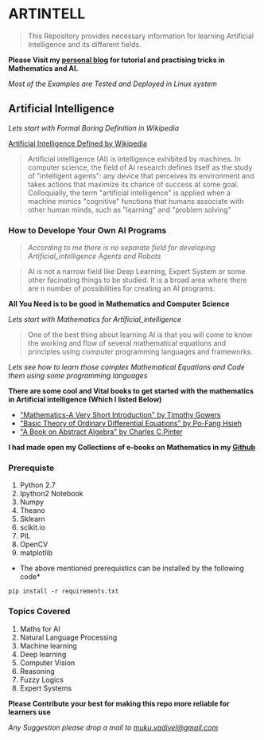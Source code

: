 # ARTINTELL
> This Repository provides necessary information for learning Artificial Intelligence and its different fields.

**Please Visit my [personal blog](http://murugeshmarvel.github.io) for tutorial and practising tricks in Mathematics and AI.**

*Most of the Examples are Tested and Deployed in Linux system*

## Artificial Intelligence
*Lets start with Formal Boring Definition in Wikipedia*

[ Artificial Intelligence Defined by Wikipedia ](https://en.wikipedia.org/wiki/Artificial_intelligence)

> Artificial intelligence (AI) is intelligence exhibited by machines. In computer science, the field of AI research defines itself as the study of "intelligent agents": any device that perceives its environment and takes actions that maximize its chance of success at some goal. Colloquially, the term "artificial intelligence" is applied when a machine mimics "cognitive" functions that humans associate with other human minds, such as "learning" and "problem solving"

### How to Develope Your Own AI Programs
> *According to me there is no separate field for developing Artificial_intelligence Agents and Robots*

> AI is not a narrow field like Deep Learning, Expert System or some other facinating things to be studied. It is a broad area where there are n number of possibilities for creating an AI programs.

**All You Need is to be good in Mathematics and Computer Science**

*Lets start with Mathematics for Artificial_intelligence*

>One of the best thing about learning AI is that you will come to know the working and flow of several mathematical equations and principles using computer programming languages and frameworks.

*Lets see how to learn those complex Mathematical Equations and Code them using some programming languages*

**There are some cool and Vital books to get started with the mathematics in Artificial intelligence (Which I listed Below)**

* ["Mathematics-A Very Short Introduction" by Timothy Gowers](https://github.com/MurugeshMarvel/Books/blob/master/Mathematics/Mathematics-A%20short%20introduction.pdf)
* ["Basic Theory of Ordinary Differential Equations" by Po-Fang Hsieh](https://github.com/MurugeshMarvel/Books/blob/master/Mathematics/Basic%20Theory%20of%20Ordinary%20Differential%20Equations.pdf)
* ["A Book on Abstract Algebra" by Charles C.Pinter](https://github.com/MurugeshMarvel/Books/blob/master/Mathematics/A%20Book%20of%20Abstract%20Algebra%20by%20Charles%20C.%20Pinter.pdf)

**I had made open my Collections of e-books on Mathematics in my [Github](https://github.com/MurugeshMarvel/Books/tree/master/Mathematics)**



### Prerequiste
1. Python 2.7
2. Ipython2 Notebook
3. Numpy
4. Theano
5. Sklearn
6. scikit.io
7. PIL
8. OpenCV
9. matplotlib

* The above mentioned prerequistics can be installed by the following code*


```
pip install -r requirements.txt
```
### Topics Covered
1. Maths for AI
2. Natural Language Processing
3. Machine learning
4. Deep learning
5. Computer Vision
6. Reasoning
7. Fuzzy Logics
8. Expert Systems

**Please Contribute your best for making this repo more reliable for learners use**

*Any Suggestion please drop a mail to muku.vadivel@gmail.com*
